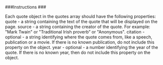###Instructions ###

Each quote object in the quotes array should have the following properties:
quote - a string containing the text of the quote that will be displayed on the page.
source - a string containing the creator of the quote. For example: "Mark Twain" or "Traditional Irish proverb” or "Anonymous".
citation - optional - a string identifying where the quote comes from, like a speech, publication or a movie. If there is no known publication, do not include this property on the object.
year - optional - a number identifying the year of the quote. If there is no known year, then do not include this property on the object.
